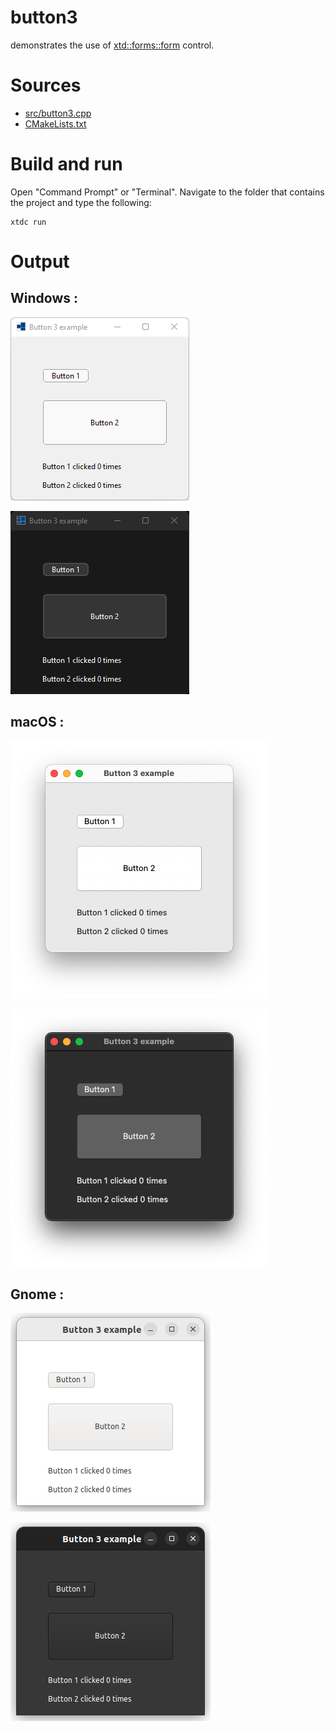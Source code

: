 # button3

demonstrates the use of [xtd::forms::form](https://codedocs.xyz/gammasoft71/xtd/classxtd_1_1forms_1_1form.html) control.

# Sources

* [src/button3.cpp](src/button3.cpp)
* [CMakeLists.txt](CMakeLists.txt)

# Build and run

Open "Command Prompt" or "Terminal". Navigate to the folder that contains the project and type the following:

```shell
xtdc run
```

# Output

## Windows :

![Screenshot](../../../../docs/pictures/examples/button3_w.png)

![Screenshot](../../../../docs/pictures/examples/button3_wd.png)

## macOS :

![Screenshot](../../../../docs/pictures/examples/button3_m.png)

![Screenshot](../../../../docs/pictures/examples/button3_md.png)

## Gnome :

![Screenshot](../../../../docs/pictures/examples/button3_g.png)

![Screenshot](../../../../docs/pictures/examples/button3_gd.png)
